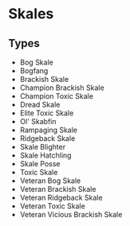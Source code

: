 # Skales
## Types
* Bog Skale
* Bogfang
* Brackish Skale
* Champion Brackish Skale
* Champion Toxic Skale
* Dread Skale
* Elite Toxic Skale
* Ol' Skabfin
* Rampaging Skale
* Ridgeback Skale
* Skale Blighter
* Skale Hatchling
* Skale Posse
* Toxic Skale
* Veteran Bog Skale
* Veteran Brackish Skale
* Veteran Ridgeback Skale
* Veteran Toxic Skale
* Veteran Vicious Brackish Skale
